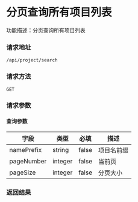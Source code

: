 # 分页查询所有项目列表
功能描述：分页查询所有项目列表

### 请求地址
```
/api/project/search
```

### 请求方法
`GET`
### 请求参数

#### 查询参数

| 字段 | 类型 | 必填 | 描述 |
| -------- | -------- | -------- | -------- |
| namePrefix     | string   | false       | 项目名前缀 |
| pageNumber     | integer   | false       | 当前页 |
| pageSize     | integer   | false       | 分页大小 |



### 返回结果

